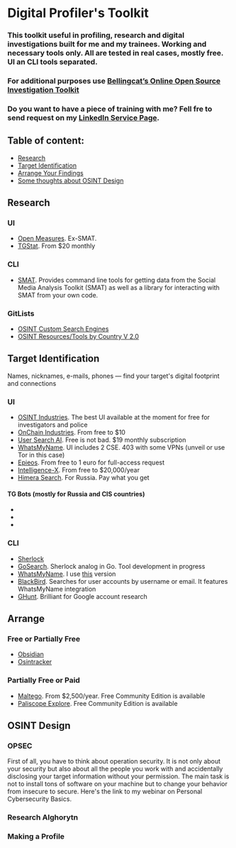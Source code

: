 # Digital Profiler's Toolkit
### This toolkit useful in profiling, research and digital investigations built for me and my trainees. Working and necessary tools only. All are tested in real cases, mostly free. UI an CLI tools separated. 
### For additional purposes use [Bellingcat’s Online Open Source Investigation Toolkit](https://bellingcat.gitbook.io/toolkit) 
### Do you want to have a piece of training with me? Fell fre to send request on my [LinkedIn Service Page](https://www.linkedin.com/services/page/62913232ba4bb59a24/).

## Table of content:
 - [Research](#research)
 - [Target Identification](#target-identification)
 - [Arrange Your Findings](#arrange)
 - [Some thoughts about OSINT Design](#osint-design)

## Research
### UI
- [Open Measures](https://public.openmeasures.io/timeline?searchTerm=qanon&startDate=2023-12-11&endDate=2024-06-10&websites=gab&numberOf=10&interval=day&changepoint=false&esquery=content&hostRegex=true). Ex-SMAT. 
- [TGStat](https://tgstat.com/). From $20 monthly
### CLI
- [SMAT](https://gitlab.com/openmeasures/smat-cli). Provides command line tools for getting data from the Social Media Analysis Toolkit (SMAT) as well as a library for interacting with SMAT from your own code.
### GitLists
- [OSINT Custom Search Engines](https://github.com/paulpogoda/OSINT-CSE)
- [OSINT Resources/Tools by Country V 2.0](https://github.com/paulpogoda/OSINT-for-countries-V2.0)

## Target Identification
Names, nicknames, e-mails, phones — find your target's digital footprint and connections
### UI
- [OSINT Industries](). The best UI available at the moment for free for investigators and police
- [OnChain Industries](https://www.onchain.industries). From free to $10
- [User Search AI](https://usersearch.ai). Free is not bad. $19 monthly subscription
- [WhatsMyName](https://whatsmyname.app). UI includes 2 CSE. 403 with some VPNs (unveil or use Tor in this case)
- [Epieos](https://epieos.com). From free to 1 euro for full-access request
- [Intelligence-X](https://intelx.io/tools). From free to $20,000/year
- [Himera Search](). For Russia. Pay what you get
  
#### TG Bots (mostly for Russia and CIS countries)
- []()
- []()
- []()

### CLI
- [Sherlock](https://github.com/sherlock-project/sherlock)
- [GoSearch](https://github.com/paulpogoda/gosearch). Sherlock analog in Go. Tool development in progress
- [WhatsMyName](https://github.com/WebBreacher/WhatsMyName). I use [this](https://github.com/C3n7ral051nt4g3ncy/WhatsMyName-Python) version
- [BlackBird](https://github.com/p1ngul1n0/blackbird). Searches for user accounts by username or email. It features WhatsMyName integration
- [GHunt](https://github.com/mxrch/GHunt). Brilliant for Google account research

## Arrange
### Free or Partially Free
- [Obsidian](https://obsidian.md)
- [Osintracker](https://www.osintracker.com)
### Partially Free or Paid
- [Maltego](). From $2,500/year. Free Community Edition is available
- [Paliscope Explore](https://www.paliscope.com/explore/). Free Community Edition is available

## OSINT Design
### OPSEC
First of all, you have to think about operation security. It is not only about your security but also about all the people you work with and accidentally disclosing your target information without your permission. The main task is not to install tons of software on your machine but to change your behavior from insecure to secure. Here's the link to my webinar on Personal Cybersecurity Basics. 
### Research Alghorytn
### Making a Profile
